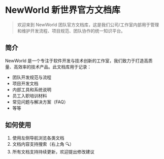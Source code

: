 # NewWorld 新世界官方文档库

> 欢迎来到 NewWorld 团队官方文档库，这是我们公司/工作室内部用于管理和维护开发流程、项目规范、团队协作的统一知识平台。

## 简介

NewWorld 是一个专注于软件开发与技术创新的工作室，我们致力于打造高质量、高效率的技术产品。此文档库用于记录：
- 团队开发规范与流程
- 项目开发文档
- 内部工具和系统说明
- 员工入职培训材料
- 常见问题与解决方案（FAQ）
- 等等


## 如何使用
1.	使用左侧导航浏览各类文档
2.	文档内容支持搜索（右上角 🔍）
3.	所有文档支持持续更新，欢迎提出修改建议
